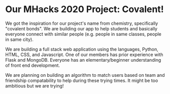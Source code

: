 # Our MHacks 2020 Project: Covalent! 

We got the inspiration for our project's name from chemistry, specifically "covalent bonds". We are building our app to help students and basically everyone connect with similar people (e.g. people in same classes, people in same city).

We are building a full stack web application using the languages, Python, HTML, CSS, and Javascript. One of our members has prior experience with Flask and MongoDB. Everyone has an elementary/beginner understanding of front end development. 

We are planning on building an algorithm to match users based on team and friendship compatability to help during these trying times. It might be too ambitious but we are trying!

